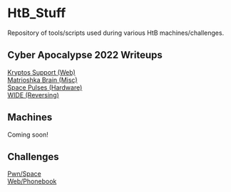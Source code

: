 # HtB_Stuff

Repository of tools/scripts used during various HtB machines/challenges.

<h2>Cyber Apocalypse 2022 Writeups</h2>
<a href="https://github.com/tkrebby/HtB_Stuff/blob/master/CA2022/web-kryptos-support.md">Kryptos Support (Web)</a><br>
<a href="https://github.com/tkrebby/HtB_Stuff/blob/master/CA2022/misc-matrioshka-brain.md">Matrioshka Brain (Misc)</a><br>
<a href="https://github.com/tkrebby/HtB_Stuff/blob/master/CA2022/hardware-space-pulses.md">Space Pulses (Hardware)</a><br>
<a href="https://github.com/tkrebby/HtB_Stuff/blob/master/CA2022/reversing-WIDE.md">WIDE (Reversing)</a>

<h2>Machines</h2>
Coming soon!

<h2>Challenges</h2>
<a href="https://github.com/tkrebby/HtB_Stuff/tree/master/Challenges/Pwn/Space">Pwn/Space</a><br>
<a href="https://github.com/tkrebby/HtB_Stuff/tree/master/Challenges/Web/Phonebook">Web/Phonebook</a>
